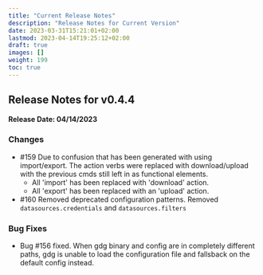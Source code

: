 ```yaml
---
title: "Current Release Notes"
description: "Release Notes for Current Version"
date: 2023-03-31T15:21:01+02:00
lastmod: 2023-04-14T19:25:12+02:00
draft: true
images: []
weight: 199
toc: true
---
```


##  Release Notes for v0.4.4
**Release Date: 04/14/2023**


### Changes
  - #159 Due to confusion that has been generated with using import/export.  The action verbs were replaced with download/upload with the previous cmds still left in as functional elements.
      - All 'import' has been replaced with 'download' action.
      - All 'export' has been replaced with an 'upload' action.
  - #160 Removed deprecated configuration patterns.  Removed `datasources.credentials` and  `datasources.filters`

### Bug Fixes
  - Bug #156 fixed.  When gdg binary and config are in completely different paths, gdg is unable to load the configuration file and fallsback on the default config instead.
